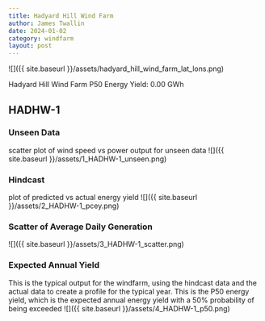 ```yaml
---
title: Hadyard Hill Wind Farm
author: James Twallin
date: 2024-01-02
category: windfarm
layout: post
---
```

![]({{ site.baseurl }}/assets/hadyard_hill_wind_farm_lat_lons.png)

Hadyard Hill Wind Farm P50 Energy Yield: 0.00 GWh

HADHW-1
-------------
### Unseen Data 
scatter plot of wind speed vs power output for unseen data
![]({{ site.baseurl }}/assets/1_HADHW-1_unseen.png)
### Hindcast 
plot of predicted vs actual energy yield
![]({{ site.baseurl }}/assets/2_HADHW-1_pcey.png)
### Scatter of Average Daily Generation 

![]({{ site.baseurl }}/assets/3_HADHW-1_scatter.png)
### Expected Annual Yield 
This is the typical output for the windfarm, using the hindcast data and the actual data to create a profile for the typical year. This is the P50 energy yield, which is the expected annual energy yield with a 50% probability of being exceeded
![]({{ site.baseurl }}/assets/4_HADHW-1_p50.png)

